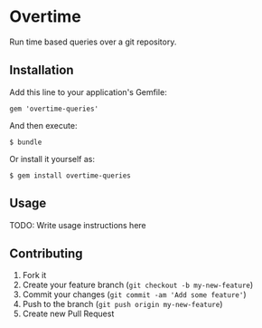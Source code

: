 # Overtime

Run time based queries over a git repository.

## Installation

Add this line to your application's Gemfile:

    gem 'overtime-queries'

And then execute:

    $ bundle

Or install it yourself as:

    $ gem install overtime-queries

## Usage

TODO: Write usage instructions here

## Contributing

1. Fork it
2. Create your feature branch (`git checkout -b my-new-feature`)
3. Commit your changes (`git commit -am 'Add some feature'`)
4. Push to the branch (`git push origin my-new-feature`)
5. Create new Pull Request
